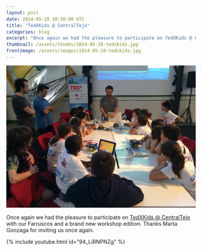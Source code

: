 ```yaml
---
layout: post
date: 2014-05-28 10:30:00 UTC
title: "TedXKids @ CentralTejo"
categories: blog
excerpt: "Once again we had the pleasure to participate on TedXKids @ CentralTejo with our Farruscos and a brand new workshop edition. Thanks Marta Gonzaga for inviting us once again"
thumbnail: /assets/thumbs/2014-05-28-tedxkids.jpg
frontimage: /assets/images/2014-05-28-tedxkids.jpg
---
```


![](/assets/images/2014-05-28-tedxkids.jpg)

Once again we had the pleasure to participate on [TedXKids @ CentralTejo][1] with our Farruscos and a brand new workshop edition. Thanks Marta Gonzaga for inviting us once again.

{% include youtube.html id="94_LiRNPNZg" %}
 
[1]: http://tedxkidscentraltejo.com/
